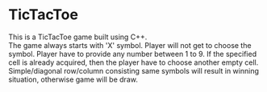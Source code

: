 # TicTacToe
This is a TicTacToe game built using C++.  
The game always starts with 'X' symbol. 
Player will not get to choose the symbol.
Player have to provide any number between 1 to 9.
If the specified cell is already acquired, then the player have to choose another empty cell.
Simple/diagonal row/column consisting same symbols will result in winning situation, otherwise game will be draw.
